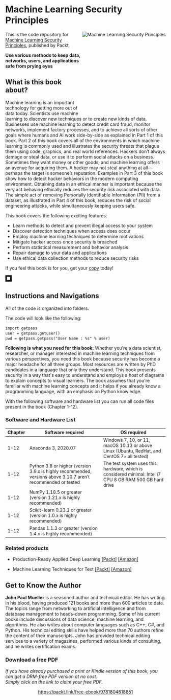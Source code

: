 # Machine Learning Security Principles

<a href="https://www.amazon.com/Machine-Learning-Security-Principles-applications-ebook/dp/B0BMGLBJD5/ref=sr_1_1?crid=UA5LK37QWFJQ&keywords=machine+learning+security+principles&qid=1671611170&s=books&sprefix=machine+kearning+security+principles%2Cstripbooks-intl-ship%2C333&sr=1-1"><img src="https://m.media-amazon.com/images/I/41aqkaqGIUL.jpg" alt="Machine Learning Security Principles" height="256px" align="right"></a>

This is the code repository for [Machine Learning Security Principles](https://www.amazon.com/Machine-Learning-Security-Principles-applications-ebook/dp/B0BMGLBJD5/ref=sr_1_1?crid=UA5LK37QWFJQ&keywords=machine+learning+security+principles&qid=1671611170&s=books&sprefix=machine+kearning+security+principles%2Cstripbooks-intl-ship%2C333&sr=1-1), published by Packt.

**Use various methods to keep data, networks, users, and applications safe from prying eyes**

## What is this book about?
Machine learning is an important technology for getting more out of data today. Scientists use machine learning to discover new techniques or to create new kinds of data. Businesses use machine learning to detect credit card fraud, monitor networks, implement factory processes, and to achieve all sorts of other goals where humans and AI work side-by-side as explained in Part 1 of this book. Part 2 of this book covers all of the environments in which machine learning is commonly used and illustrates the security threats that plague them using code, graphics, and real world references.
Hackers don’t always damage or steal data, or use it to perform social attacks on a business. Sometimes they want money or other goods, and machine learning offers an avenue for acquiring them. A hacker may not steal anything at all—perhaps the target is someone’s reputation. Examples in Part 3 of this book show how to detect hacker behaviors in the modern computing environment.
Obtaining data in an ethical manner is important because the very act behaving ethically reduces the security risk associated with data. The simple act of removing Personally Identifiable Information (PII) from a dataset, as illustrated in Part 4 of this book, reduces the risk of social engineering attacks, while simultaneously keeping users safe.

This book covers the following exciting features: 
* Learn methods to detect and prevent illegal access to your system
* Discover detection techniques when access does occur
* Employ machine learning techniques to determine motivations
* Mitigate hacker access once security is breached
* Perform statistical measurement and behavior analysis
* Repair damage to your data and applications
* Use ethical data collection methods to reduce security risks

If you feel this book is for you, get your [copy](https://www.amazon.com/dp/1804618853) today!

<a href="https://www.packtpub.com/?utm_source=github&utm_medium=banner&utm_campaign=GitHubBanner"><img src="https://raw.githubusercontent.com/PacktPublishing/GitHub/master/GitHub.png" alt="https://www.packtpub.com/" border="5" /></a>

## Instructions and Navigations
All of the code is organized into folders.

The code will look like the following:
```
import getpass
user = getpass.getuser()
pwd = getpass.getpass("User Name : %s" % user)
```

**Following is what you need for this book:**
Whether you’re a data scientist, researcher, or manager interested in machine learning techniques from various perspectives, you need this book because security has become a major headache for all three groups. Most resources are written by PhD candidates in a language that only they understand. This book presents security in a way that's easy to understand and employs a host of diagrams to explain concepts to visual learners. The book assumes that you're familiar with machine learning concepts and it helps if you already know a programming language, with an emphasis on Python knowledge.	

With the following software and hardware list you can run all code files present in the book (Chapter 1-12).

### Software and Hardware List

| Chapter  | Software required                                                                    | OS required                        |
| -------- | -------------------------------------------------------------------------------------| -----------------------------------|
|  	1-12	 |   						Anaconda 3, 2020.07          | Windows 7, 10, or 11, macOS 10.13 or above Linux (Ubuntu, RedHat, and CentOS 7+ all tested) |
|1-12| Python 3.8 or higher (version 3.9.x is highly recommended, versions above 3.10.7 aren’t recommended or tested |The test system uses this hardware, which is                                                                                                        considered minimal: Intel i7 CPU 8 GB RAM 500 GB hard drive|
|1-12| NumPy 1.18.5 or greater (version 1.21.x is highly recommended) |                       |
|1-12| Scikit-learn 0.23.1 or greater (version 1.0.x is highly recommended) |               |
|1-12 | Pandas 1.1.3 or greater (version 1.4.x is highly recommended) |              |

### Related products <Other books you may enjoy>
* Production-Ready Applied Deep Learning [[Packt]](https://www.packtpub.com/product/production-ready-applied-deep-learning/9781803243665) [[Amazon]](https://www.amazon.com/Production-Ready-Applied-Deep-Learning-TensorFlow/dp/180324366X)

* Machine Learning Techniques for Text [[Packt]](https://www.packtpub.com/product/machine-learning-techniques-for-text/9781803242385) [[Amazon]](https://www.amazon.com/Machine-Learning-Techniques-Text-dimensionality/dp/1803242388)

## Get to Know the Author
**John Paul Mueller** is a seasoned author and technical editor. He has writing in his blood, having produced 121 books and more than 600 articles to date. The topics range from networking to artificial intelligence and from database management to heads-down programming. Some of his current books include discussions of data science, machine learning, and algorithms. He also writes about computer languages such as C++, C#, and Python. His technical editing skills have helped more than 70 authors refine the content of their manuscripts. John has provided technical editing services to a variety of magazines, performed various kinds of consulting, and he writes certification exams.	

### Download a free PDF

 <i>If you have already purchased a print or Kindle version of this book, you can get a DRM-free PDF version at no cost.<br>Simply click on the link to claim your free PDF.</i>
<p align="center"> <a href="https://packt.link/free-ebook/9781804618851">https://packt.link/free-ebook/9781804618851 </a> </p>
